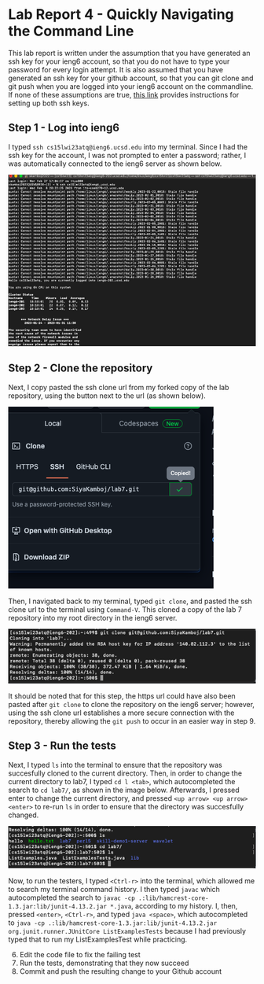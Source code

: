 # Lab Report 4 - Quickly Navigating the Command Line

This lab report is written under the assumption that you have generated an ssh key for your ieng6 account, so that you do not have to type your password for every login attempt. It is also assumed that you have generated an ssh key for your github account, so that you can git clone and git push when you are logged into your ieng6 account on the commandline. If none of these assumptions are true, [this link](https://ucsd-cse15l-w23.github.io/week/week7/) provides instructions for setting up both ssh keys.

## Step 1 - Log into ieng6

  I typed `ssh cs15lwi23atq@ieng6.ucsd.edu` into my terminal. Since I had the ssh key for the account, I was not prompted to enter a password; rather, I was automatically connected to the ieng6 server as shown below. 
  
  ![Succesful login to ssh](images/sshnopassword.png)
  
## Step 2 - Clone the repository

  Next, I copy pasted the ssh clone url from my forked copy of the lab repository, using the button next to the url (as shown below). 
 
 ![SSH url was copied](images/copiedsshurl.png)
  
  Then, I navigated back to my terminal, typed `git clone`, and pasted the ssh clone url to the terminal using `Command-V`. This cloned a copy of the lab 7 repository into my root directory in the ieng6 server. 
 
 ![Succesful git clone](images/gitclone.png)
  
  It should be noted that for this step, the https url could have also been pasted after `git clone` to clone the repository on the ieng6 server; however, using the ssh clone url establishes a more secure connection with the repository, thereby allowing the `git push` to occur in an easier way in step 9. 
 
## Step 3 - Run the tests

   Next, I typed `ls` into the terminal to ensure that the repository was succesfully cloned to the current directory. Then, in order to change the current directory to lab7, I typed `cd l <tab>`, which autocompleted the search to `cd lab7/`, as shown in the image below. Afterwards, I pressed enter to change the current directory, and pressed `<up arrow> <up arrow> <enter>` to re-run `ls` in order to ensure that the directory was succesfully changed. 

![CD into lab7](images/cdtolab7.png)

  Now, to run the testers, I typed `<Ctrl-r>` into the terminal, which allowed me to search my terminal command history. I then typed `javac` which autocompleted the search to `javac -cp .:lib/hamcrest-core-1.3.jar:lib/junit-4.13.2.jar *.java`, according to my history. I, then, pressed `<enter>`, `<Ctrl-r>`, and typed `java <space>`, which autocompleted to `java -cp .:lib/hamcrest-core-1.3.jar:lib/junit-4.13.2.jar org.junit.runner.JUnitCore ListExamplesTests` because I had previously typed that to run my ListExamplesTest while practicing.

6. Edit the code file to fix the failing test
7. Run the tests, demonstrating that they now succeed
8. Commit and push the resulting change to your Github account

